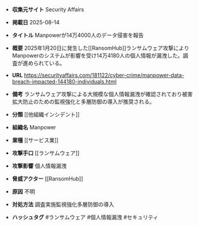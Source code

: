 - **収集元サイト**
Security Affairs

- **掲載日**
2025-08-14

- **タイトル**
Manpowerが14万4000人のデータ侵害を報告

- **概要**
2025年1月20日に発生した[[RansomHub]]ランサムウェア攻撃によりManpowerのシステムが影響を受け14万4180人の個人情報が漏洩した。調査が進められている。

- **URL**
https://securityaffairs.com/181122/cyber-crime/manpower-data-breach-impacted-144180-individuals.html

- **備考**
ランサムウェア攻撃による大規模な個人情報漏洩が確認されており被害拡大防止のための監視強化と多層防御の導入が推奨される。

- **分類**
[[他組織インシデント]]

- **組織名**
Manpower

- **業種**
[[サービス業]]

- **攻撃手口**
[[ランサムウェア]]

- **攻撃影響**
個人情報漏洩

- **脅威アクター**
[[RansomHub]]

- **原因**
不明

- **対処方法**
調査実施監視強化多層防御の導入

- **ハッシュタグ**
#ランサムウェア #個人情報漏洩 #セキュリティ
